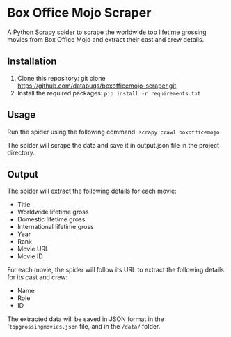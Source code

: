 # Box Office Mojo Scraper
A Python Scrapy spider to scrape the worldwide top lifetime grossing movies from Box Office Mojo and extract their cast and crew details.

## Installation
1. Clone this repository: git clone https://github.com/databugs/boxofficemojo-scraper.git
2. Install the required packages: ```pip install -r requirements.txt```

## Usage
Run the spider using the following command: 
```scrapy crawl boxofficemojo```

The spider will scrape the data and save it in output.json file in the project directory.

## Output
The spider will extract the following details for each movie:

- Title
- Worldwide lifetime gross
- Domestic lifetime gross
- International lifetime gross
- Year
- Rank
- Movie URL
- Movie ID

For each movie, the spider will follow its URL to extract the following details for its cast and crew:

- Name
- Role
- ID

The extracted data will be saved in JSON format in the '`topgrossingmovies.json` file, and in the `/data/` folder.
